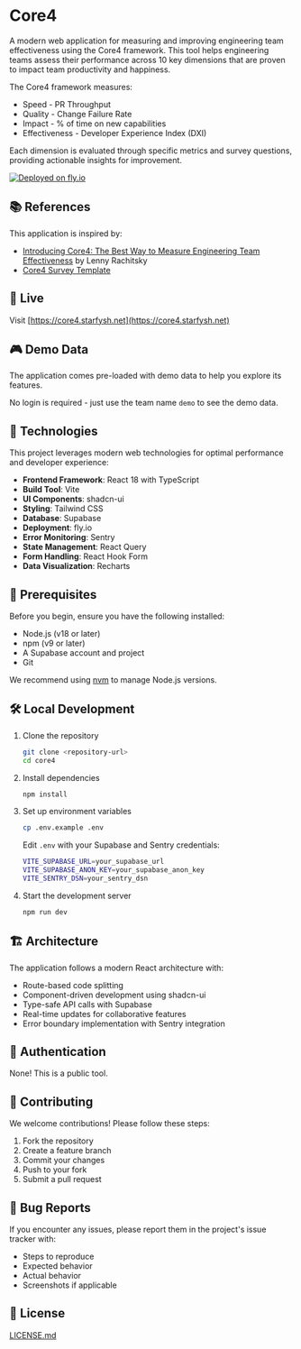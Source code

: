 # Core4

A modern web application for measuring and improving engineering team effectiveness using the Core4 framework. This tool helps engineering teams assess their performance across 10 key dimensions that are proven to impact team productivity and happiness.

The Core4 framework measures:

- Speed - PR Throughput
- Quality - Change Failure Rate
- Impact - % of time on new capabilities
- Effectiveness - Developer Experience Index (DXI)

Each dimension is evaluated through specific metrics and survey questions, providing actionable insights for improvement.

[![Deployed on fly.io](https://img.shields.io/badge/deployed%20on-fly.io-blue)](https://core4.starfysh.net)

## 📚 References

This application is inspired by:

- [Introducing Core4: The Best Way to Measure Engineering Team Effectiveness](https://www.lennysnewsletter.com/p/introducing-core-4-the-best-way-to) by Lenny Rachitsky
- [Core4 Survey Template](https://docs.google.com/spreadsheets/d/1brKPLRJ9DDQAAFr1GM4hcFZg9zGUAGplQw2OkVx52Ls/edit?gid=0#gid=0)

## 🚀 Live

Visit [https://core4.starfysh.net](https://core4.starfysh.net)

## 🎮 Demo Data

The application comes pre-loaded with demo data to help you explore its features. 

No login is required - just use the team name `demo` to see the demo data.

## 🔧 Technologies

This project leverages modern web technologies for optimal performance and developer experience:

- **Frontend Framework**: React 18 with TypeScript
- **Build Tool**: Vite
- **UI Components**: shadcn-ui
- **Styling**: Tailwind CSS
- **Database**: Supabase
- **Deployment**: fly.io
- **Error Monitoring**: Sentry
- **State Management**: React Query
- **Form Handling**: React Hook Form
- **Data Visualization**: Recharts

## 🚦 Prerequisites

Before you begin, ensure you have the following installed:

- Node.js (v18 or later)
- npm (v9 or later)
- A Supabase account and project
- Git

We recommend using [nvm](https://github.com/nvm-sh/nvm#installing-and-updating) to manage Node.js versions.

## 🛠️ Local Development

1. Clone the repository

    ```bash
    git clone <repository-url>
    cd core4
    ```

2. Install dependencies

    ```bash
    npm install
    ```

3. Set up environment variables

    ```bash
    cp .env.example .env
    ```

    Edit `.env` with your Supabase and Sentry credentials:

    ```bash
    VITE_SUPABASE_URL=your_supabase_url
    VITE_SUPABASE_ANON_KEY=your_supabase_anon_key
    VITE_SENTRY_DSN=your_sentry_dsn
    ```

4. Start the development server

    ```bash
    npm run dev
    ```

## 🏗️ Architecture

The application follows a modern React architecture with:

- Route-based code splitting
- Component-driven development using shadcn-ui
- Type-safe API calls with Supabase
- Real-time updates for collaborative features
- Error boundary implementation with Sentry integration

## 🔐 Authentication

None! This is a public tool.

## 🤝 Contributing

We welcome contributions! Please follow these steps:

1. Fork the repository
2. Create a feature branch
3. Commit your changes
4. Push to your fork
5. Submit a pull request

## 🐛 Bug Reports

If you encounter any issues, please report them in the project's issue tracker with:

- Steps to reproduce
- Expected behavior
- Actual behavior
- Screenshots if applicable

## 📝 License

[LICENSE.md](./LICENSE.md)
